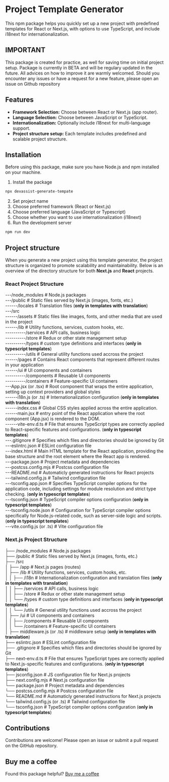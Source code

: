# Project Template Generator

This npm package helps you quickly set up a new project with predefined templates for React or Next.js, with options to use TypeScript, and include i18next for internationalization.

## IMPORTANT

This package is created for practice, as well for saving time on initial project setup. Package is currently in BETA and will be regulary updated in the future. All advices on how to improve it are warmly welcomed.
Should you encounter any issues or have a request for a new feature, please open an issue on Github repository

## Features

- **Framework Selection:** Choose between React or Next.js (app router).
- **Language Selection:** Choose between JavaScript or TypeScript.
- **Internationalization:** Optionally include i18next for multi-language support.
- **Project structure setup:** Each template includes predefined and scalable project structure.

## Installation

Before using this package, make sure you have Node.js and npm installed on your machine.

1. Install the package

```bash
npx devassist-generate-tempate
```

2. Set project name
3. Choose preferred framework (React or Next.js)
4. Choose preferred language (JavaScript or Typescript)
5. Choose whether you want to use internationalization (i18next)
6. Run the development server

```bash
npm run dev
```

## Project structure

When you generate a new project using this template generator, the project structure is organized to promote scalability and maintainability. Below is an overview of the directory structure for both **Next.js** and **React** projects.

### React Project Structure

---/node_modules # Node.js packages<br/>
---/public # Static files served by Next.js (images, fonts, etc.)<br/>
------/locales # Translation files (**only in templates with translation**)<br/>
---/src<br/>
------/assets # Static files like images, fonts, and other media that are used in the project<br/>
------/lib # Utility functions, services, custom hooks, etc.<br/>
----------/services # API calls, business logic<br/>
----------/store # Redux or other state management setup<br/>
----------/types # custom type definitions and interfaces (**only in typescript templates**)<br/>
----------/utils # General utility functions used accross the project<br/>
------/pages # Contains React components that represent different routes in your application<br/>
------/ui # UI components and containers<br/>
----------/components # Reusable UI components<br/>
----------/containers # Feature-specific UI containers<br/>
---App.jsx (or .tsx) # Root component that wraps the entire application, setting up context providers and global styles<br/>
------i18n.js (or .ts) # Internationalization configuration (**only in templates with translation**)<br/>
------index.css # Global CSS styles applied across the entire application.<br/>
------main.jsx # entry point of the React application where the root component (App.jsx) is rendered to the DOM.<br/>
------vite-env.d.ts # File that ensures TypeScript types are correctly applied to React-specific features and configurations. (**only in typescript templates**)<br/>
---.gitignore # Specifies which files and directories should be ignored by Git<br/>
---eslintrc.json # ESLint configuration file<br/>
---index.html # Main HTML template for the React application, providing the base structure and the root element where the React app is rendered.<br/>
---package.json # Project metadata and dependencies<br/>
---postcss.config.mjs # Postcss configuration file<br/>
---README.md # Automaticly generated instructions for React projects<br/>
---tailwind.config.js # Tailwind configuration file<br/>
---tsconfig.app.json # Specifies TypeScript compiler options for the application code, including settings for module resolution and strict type checking. (**only in typescript templates**)<br/>
---tsconfig.json # TypeScript compiler options configuration (**only in typescript templates**)<br/>
---tsconfig.node.json # Configuration for TypeScript compiler options specifically for Node.js-related code, such as server-side logic and scripts.
(**only in typescript templates**)<br/>
---vite.config.js (or .ts) # Vite configuration file<br/>

### Next.js Project Structure

├── /node_modules # Node.js packages<br/>
├── /public # Static files served by Next.js (images, fonts, etc.)<br/>
├── /src<br/>
│ ├── /app # Next.js pages (routes)<br/>
│ ├── /lib # Utility functions, services, custom hooks, etc.<br/>
│ │ ├── /i18n # Internationalization configuration and translation files (**only in templates with translation**)<br/>
│ │ ├── /services # API calls, business logic<br/>
│ │ ├── /store # Redux or other state management setup<br/>
│ │ └── /types # custom type definitions and interfaces (**only in typescript templates**)<br/>
│ │ └── /utils # General utility functions used accross the project<br/>
│ ├── /ui # UI components and containers<br/>
│ │ ├── /components # Reusable UI components<br/>
│ │ └── /containers # Feature-specific UI containers<br/>
│ ├── middleware.js (or .ts) # middleware setup (**only in templates with translation**)<br/>
├── eslintrc.json # ESLint configuration file<br/>
├── .gitignore # Specifies which files and directories should be ignored by Git<br/>
├── next-env.d.ts # File that ensures TypeScript types are correctly applied to Next.js-specific features and configurations. (**only in typescript templates**)<br/>
├── jsconfig.json # JS configuration file for Next.js projects<br/>
├── next.config.mjs # Next.js configuration file<br/>
└── package.json # Project metadata and dependencies<br/>
└── postcss.config.mjs # Postcss configuration file<br/>
└── README.md # Automaticly generated instructions for Next.js projects<br/>
└── tailwind.config.js (or .ts) # Tailwind configuration file<br/>
└── tsconfig.json # TypeScript compiler options configuration (**only in typescript templates**)<br/>

## Contributions

Contributions are welcome! Please open an issue or submit a pull request on the GitHub repository.

## Buy me a coffee

Found this package helpful? [Buy me a coffee](https://buymeacoffee.com/devana1509)
